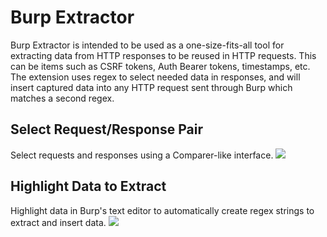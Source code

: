 # Burp Extractor
Burp Extractor is intended to be used as a one-size-fits-all tool for extracting data from HTTP responses to be reused in HTTP requests. This can be items such as CSRF tokens, Auth Bearer tokens, timestamps, etc. The extension uses regex to select needed data in responses, and will insert captured data into any HTTP request sent through Burp which matches a second regex. 

## Select Request/Response Pair
Select requests and responses using a Comparer-like interface.
<img src="https://github.com/NetSPI/BurpExtractor/blob/master/images/requestResponseSelection.PNG?raw=true">

## Highlight Data to Extract
Highlight data in Burp's text editor to automatically create regex strings to extract and insert data.
<img src="https://github.com/NetSPI/BurpExtractor/blob/master/images/regexSelection.PNG?raw=true">
